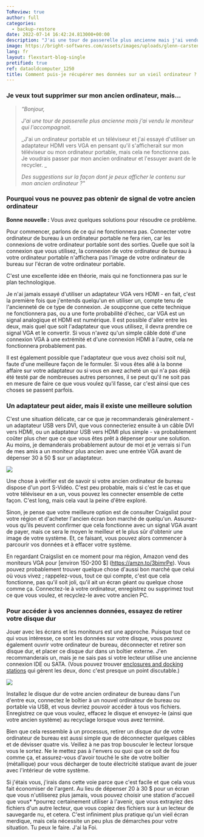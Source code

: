 ```yaml
---
ToReview: true
author: full
categories:
  - backup-restore
date: 2022-07-14 16:42:24.813000+00:00
description: "J'ai une tour de passerelle plus ancienne mais j'ai vendu le moniteur qui l'accompagnait. J'ai un ordinateur portable et un téléviseur et j'ai essayé d'utiliser un adaptateur HDMI vers VGA en pensant qu'il s'afficherait sur mon téléviseur ou mon ordinateur portable, mais cela ne fonctionne pas. Je voudrais passer par mon ancien ordinateur et l'essuyer avant de le recycler"
image: https://bright-softwares.com/assets/images/uploads/glenn-carstens-peters-1f4muko0ung-unsplash.jpg
lang: fr
layout: flexstart-blog-single
pretified: true
ref: dataoldcomputer_1250
title: Comment puis-je récupérer mes données sur un vieil ordinateur ?
---
```


### Je veux tout supprimer sur mon ancien ordinateur, mais...

> _“Bonjour,_
>
> _J'ai une tour de passerelle plus ancienne mais j'ai vendu le moniteur qui l'accompagnait._
>
> _J'ai un ordinateur portable et un téléviseur et j'ai essayé d'utiliser un adaptateur HDMI vers VGA en pensant qu'il s'afficherait sur mon téléviseur ou mon ordinateur portable, mais cela ne fonctionne pas. Je voudrais passer par mon ancien ordinateur et l'essuyer avant de le recycler. _
>
> _Des suggestions sur la façon dont je peux afficher le contenu sur mon ancien ordinateur ?"_

### Pourquoi vous ne pouvez pas obtenir de signal de votre ancien ordinateur

__Bonne nouvelle :__ Vous avez quelques solutions pour résoudre ce problème.

Pour commencer, parlons de ce qui ne fonctionnera pas. Connecter votre ordinateur de bureau à un ordinateur portable ne fera rien, car les connexions de votre ordinateur portable sont des sorties. Quelle que soit la connexion que vous utilisez, la connexion de votre ordinateur de bureau à votre ordinateur portable n'affichera pas l'image de votre ordinateur de bureau sur l'écran de votre ordinateur portable.

C'est une excellente idée en théorie, mais qui ne fonctionnera pas sur le plan technologique.

Je n'ai jamais essayé d'utiliser un adaptateur VGA vers HDMI - en fait, c'est la première fois que j'entends quelqu'un en utiliser un, compte tenu de l'ancienneté de ce type de connexion. Je soupçonne que cette technique ne fonctionnera pas, ou a une forte probabilité d'échec, car VGA est un signal analogique et HDMI est numérique. Il est possible d'aller entre les deux, mais quel que soit l'adaptateur que vous utilisez, il devra prendre ce signal VGA et le convertir. Si vous n'avez qu'un simple câble doté d'une connexion VGA à une extrémité et d'une connexion HDMI à l'autre, cela ne fonctionnera probablement pas.

Il est également possible que l'adaptateur que vous avez choisi soit nul, faute d'une meilleure façon de le formuler. Si vous êtes allé à la bonne affaire sur votre adaptateur ou si vous en avez acheté un qui n'a pas déjà été testé par de nombreuses autres personnes, il se peut qu'il ne soit pas en mesure de faire ce que vous voulez qu'il fasse, car c'est ainsi que ces choses se passent parfois.

### Un adaptateur peut aider, mais il existe une meilleure solution

C'est une situation délicate, car ce que je recommanderais généralement - un adaptateur USB vers DVI, que vous connecteriez ensuite à un câble DVI vers HDMI, ou un adaptateur USB vers HDMI plus simple - va probablement coûter plus cher que ce que vous êtes prêt à dépenser pour une solution. Au moins, je demanderais probablement autour de moi et je verrais si l'un de mes amis a un moniteur plus ancien avec une entrée VGA avant de dépenser 30 à 50 $ sur un adaptateur.

<a href="https://www.amazon.fr/Adaptateur-HDMI-vers-VGA-Benfei/dp/B075GZ8DX7?keywords=adaptateur+vga+hdmi&qid=1656238655&s=computers&sprefix=adapta%2Ccomputers%2C188&sr=1-3%2F&WZoneDirect-no-more-redirect=&linkCode=li2&tag=brightsoftw05-21&linkId=5db4c10ae7cf84dc59c6477837bc7d9a&language=fr_FR&ref_=as_li_ss_il" target="_blank"><img border="0" src="//ws-eu.amazon-adsystem.com/widgets/q?_encoding=UTF8&ASIN=B075GZ8DX7&Format=_SL160_&ID=AsinImage&MarketPlace=FR&ServiceVersion=20070822&WS=1&tag=brightsoftw05-21&language=fr_FR" ></a><img src="https://ir-fr.amazon-adsystem.com/e/ir?t=brightsoftw05-21&language=fr_FR&l=li2&o=8&a=B075GZ8DX7" width="1" height="1" border="0" alt="" style="border:none !important; margin:0px !important;" />

Une chose à vérifier est de savoir si votre ancien ordinateur de bureau dispose d'un port S-Vidéo. C'est peu probable, mais si c'est le cas et que votre téléviseur en a un, vous pouvez les connecter ensemble de cette façon. C'est long, mais cela vaut la peine d'être exploré.

Sinon, je pense que votre meilleure option est de consulter Craigslist pour votre région et d'acheter l'ancien écran bon marché de quelqu'un. Assurez-vous qu'ils peuvent confirmer que cela fonctionne avec un signal VGA avant de payer, mais ce sera le moyen le meilleur et le plus sûr d'obtenir une image de votre système. Et, ce faisant, vous pouvez alors commencer à parcourir vos données et à effacer votre système.

En regardant Craigslist en ce moment pour ma région, Amazon vend des moniteurs VGA pour [environ 150-200 $] (https://amzn.to/3bimrPe). Vous pouvez probablement trouver quelque chose d'aussi bon marché que celui où vous vivez ; rappelez-vous, tout ce qui compte, c'est que cela fonctionne, pas qu'il soit joli, qu'il ait un écran géant ou quelque chose comme ça. Connectez-le à votre ordinateur, enregistrez ou supprimez tout ce que vous voulez, et recyclez-le avec votre ancien PC.

### Pour accéder à vos anciennes données, essayez de retirer votre disque dur

Jouer avec les écrans et les moniteurs est une approche. Puisque tout ce qui vous intéresse, ce sont les données sur votre disque, vous pouvez également ouvrir votre ordinateur de bureau, déconnecter et retirer son disque dur, et placer ce disque dur dans un boîtier externe. J'en recommanderais un, mais je ne sais pas si votre lecteur utilise une ancienne connexion IDE ou SATA. (Vous pouvez trouver [enclosures and docking stations](https://amzn.to/3ozk1Pa) qui gèrent les deux, donc c'est presque un point discutable.)


<a href="https://www.amazon.fr/Sabrent-Bo%C3%AEtier-Externe-optimis%C3%A9-EC-UASP/dp/B00OJ3UJ2S/ref=as_li_ss_il?keywords=boitier+disque+dur +externe&qid=1636994723&qsid=262-6265145-8032542&sr=8-11&sres=B07PMWJB8P,B075TXT3RZ,B077XVTTJC,B06XWRRMYX,B07Y33F615,B078P3DTX1,B00OJ3UJ2S,B0851B6TCC,B00RCJ54BC,B00MYN9V9W,B0833V8RQJ,B06XYJSR8B,B07DCRPKYD,B08FXDM3P3,B08B5W9HB6,B07Y825V4N,B08SBMDQL7,B00N1GL9Q4 ,B07429D73L,B00ORENYJE&linkCode=li2&tag=brightsoftw0e-21&linkId=99bb4f3c1591caf7f1aa8217d5dde036&language=fr_FR" target="_blank"><img border="0" src="//ws-eu.amazon-adsystem.com/widgets/q?_encoding=UTF8&ASIN =B00OJ3UJ2S&Format=_SL160_&ID=AsinImage&MarketPlace=FR&ServiceVersion=20070822&WS=1&tag=brightsoftw0e-21&language=fr_FR" ></a><img src="https://ir-fr.amazon-adsystem.com/e/ir?t=brightsoftw0e -21&language=fr_FR&l=li2&o=8&a=B00OJ3UJ2S" width="1" height="1" border="0" alt="" style="border:none !important; margin:0px !important;" />


Installez le disque dur de votre ancien ordinateur de bureau dans l'un d'entre eux, connectez le boîtier à un nouvel ordinateur de bureau ou portable via USB, et vous devriez pouvoir accéder à tous vos fichiers. Enregistrez ce que vous voulez, effacez le disque et envoyez-le (ainsi que votre ancien système) au recyclage lorsque vous avez terminé.

Bien que cela ressemble à un processus, retirer un disque dur de votre ordinateur de bureau est aussi simple que de déconnecter quelques câbles et de dévisser quatre vis. Veillez à ne pas trop bousculer le lecteur lorsque vous le sortez. Ne le mettez pas à l'envers ou quoi que ce soit de fou comme ça, et assurez-vous d'avoir touché le site de votre boîtier (métallique) pour vous décharger de toute électricité statique avant de jouer avec l'intérieur de votre système.

Si j'étais vous, j'irais dans cette voie parce que c'est facile et que cela vous fait économiser de l'argent. Au lieu de dépenser 20 à 30 $ pour un écran que vous n'utiliserez plus jamais, vous pouvez choisir une station d'accueil que vous\* \*pourrez certainement utiliser à l'avenir, que vous extrayiez des fichiers d'un autre lecteur, que vous copiez des fichiers sur à un lecteur de sauvegarde nu, et cetera. C'est infiniment plus pratique qu'un vieil écran merdique, mais cela nécessite un peu plus de démarches pour votre situation. Tu peux le faire. J'ai la Foi.
